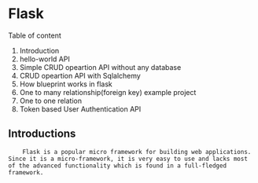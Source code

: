 # Flask

Table of content

1. Introduction
2. hello-world API
3. Simple CRUD opeartion API without any database  
4. CRUD opeartion API with Sqlalchemy
5. How blueprint works in flask
6. One to many relationship(foreign key) example project
7. One to one relation
8. Token based User Authentication API


##  Introductions

        Flask is a popular micro framework for building web applications. Since it is a micro-framework, it is very easy to use and lacks most of the advanced functionality which is found in a full-fledged framework.


